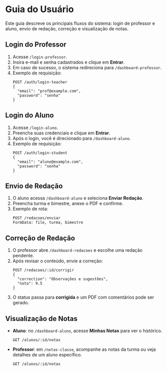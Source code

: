 # Guia do Usuário

Este guia descreve os principais fluxos do sistema: login de professor e aluno, envio de redação, correção e visualização de notas.

## Login do Professor
1. Acesse `/login-professor`.
2. Insira e-mail e senha cadastrados e clique em **Entrar**.
3. Em caso de sucesso, o sistema redireciona para `/dashboard-professor`.
4. Exemplo de requisição:
   ```
   POST /auth/login-teacher
   {
     "email": "prof@example.com",
     "password": "senha"
   }
   ```

## Login do Aluno
1. Acesse `/login-aluno`.
2. Preencha suas credenciais e clique em **Entrar**.
3. Após o login, você é direcionado para `/dashboard-aluno`.
4. Exemplo de requisição:
   ```
   POST /auth/login-student
   {
     "email": "aluno@example.com",
     "password": "senha"
   }
   ```

## Envio de Redação
1. O aluno acessa `/dashboard-aluno` e seleciona **Enviar Redação**.
2. Preencha turma e bimestre, anexe o PDF e confirme.
3. Exemplo de rota:
   ```
   POST /redacoes/enviar
   FormData: file, turma, bimestre
   ```

## Correção de Redação
1. O professor abre `/dashboard-redacoes` e escolhe uma redação pendente.
2. Após revisar o conteúdo, envie a correção:
   ```
   POST /redacoes/:id/corrigir
   {
     "correction": "Observações e sugestões",
     "nota": 9.5
   }
   ```
3. O status passa para **corrigida** e um PDF com comentários pode ser gerado.

## Visualização de Notas
- **Aluno**: no `/dashboard-aluno`, acesse **Minhas Notas** para ver o histórico.
  ```
  GET /alunos/:id/notas
  ```
- **Professor**: em `/notas-classe`, acompanhe as notas da turma ou veja detalhes de um aluno específico.
  ```
  GET /alunos/:id/notas
  ```
